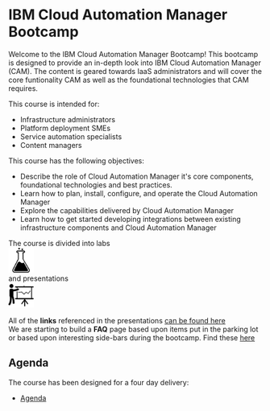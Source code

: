 # IBM Cloud Automation Manager Bootcamp
Welcome to the IBM Cloud Automation Manager Bootcamp! This bootcamp is designed to provide an in-depth look into IBM Cloud Automation Manager (CAM). The content is geared towards IaaS administrators and will cover the core funtionality CAM as well as the foundational technologies that CAM requires.

This course is intended for: <br>
* Infrastructure administrators
* Platform deployment SMEs
* Service automation specialists
* Content managers

This course has the following objectives: <br>
* Describe the role of Cloud Automation Manager it's core components, foundational technologies and best practices.
* Learn how to plan, install, configure, and operate the Cloud Automation Manager
* Explore the capabilities delivered by Cloud Automation Manager
* Learn how to get started developing integrations between existing infrastructure components and Cloud Automation Manager

The course is divided into labs <br> <img src="images/lab-icon.png" alt="labs" width="50"/> <br> and presentations <br> <img src="images/presentation-icon.png" alt="presentations" width="50"/>

All of the **links** referenced in the presentations [can be found here](Links.md)<br/>
We are starting to build a **FAQ** page based upon items put in the parking lot or based upon interesting side-bars during the bootcamp.  Find these [here](FAQ.md) <br/>

## Agenda
The course has been designed for a four day delivery: <br>
* [Agenda](./Agenda.md)

